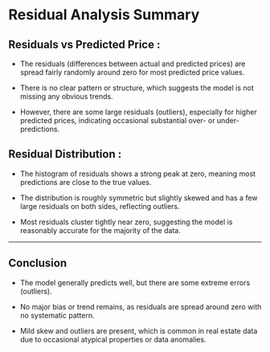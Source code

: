 # Residual Analysis Summary
## Residuals vs Predicted Price :

- The residuals (differences between actual and predicted prices) are spread fairly randomly around zero for most predicted price values.

- There is no clear pattern or structure, which suggests the model is not missing any obvious trends.

- However, there are some large residuals (outliers), especially for higher predicted prices, indicating occasional substantial over- or under-predictions.

## Residual Distribution :

- The histogram of residuals shows a strong peak at zero, meaning most predictions are close to the true values.

- The distribution is roughly symmetric but slightly skewed and has a few large residuals on both sides, reflecting outliers.

- Most residuals cluster tightly near zero, suggesting the model is reasonably accurate for the majority of the data.

--- 

## Conclusion
- The model generally predicts well, but there are some extreme errors (outliers).

- No major bias or trend remains, as residuals are spread around zero with no systematic pattern.

- Mild skew and outliers are present, which is common in real estate data due to occasional atypical properties or data anomalies.